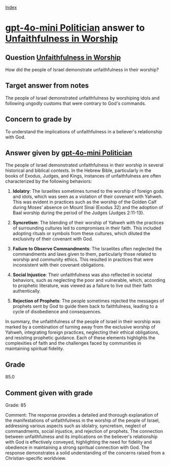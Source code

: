 
[Index](../../index.md)
# [gpt-4o-mini Politician](../../answering_models/gpt-4o-mini_Politician.md) answer to [Unfaithfulness in Worship](../../questions/Unfaithfulness_in_Worship.md)

## Question [Unfaithfulness in Worship](../../questions/Unfaithfulness_in_Worship.md)
How did the people of Israel demonstrate unfaithfulness in their worship?

## Target answer from notes
The people of Israel demonstrated unfaithfulness by worshiping idols and following ungodly customs that were contrary to God's commands.

## Concern to grade by
To understand the implications of unfaithfulness in a believer's relationship with God.

## Answer given by [gpt-4o-mini Politician](../../answering_models/gpt-4o-mini_Politician.md)
The people of Israel demonstrated unfaithfulness in their worship in several historical and biblical contexts. In the Hebrew Bible, particularly in the books of Exodus, Judges, and Kings, instances of unfaithfulness are often characterized by the following behaviors:

1. **Idolatry**: The Israelites sometimes turned to the worship of foreign gods and idols, which was seen as a violation of their covenant with Yahweh. This was evident in practices such as the worship of the Golden Calf during Moses’ absence on Mount Sinai (Exodus 32) and the adoption of Baal worship during the period of the Judges (Judges 2:11-13).

2. **Syncretism**: The blending of their worship of Yahweh with the practices of surrounding cultures led to compromises in their faith. This included adopting rituals or symbols from these cultures, which diluted the exclusivity of their covenant with God.

3. **Failure to Observe Commandments**: The Israelites often neglected the commandments and laws given to them, particularly those related to worship and community ethics. This resulted in practices that were inconsistent with their covenant obligations.

4. **Social Injustice**: Their unfaithfulness was also reflected in societal behaviors, such as neglecting the poor and vulnerable, which, according to prophetic literature, was viewed as a failure to live out their faith authentically.

5. **Rejection of Prophets**: The people sometimes rejected the messages of prophets sent by God to guide them back to faithfulness, leading to a cycle of disobedience and consequences.

In summary, the unfaithfulness of the people of Israel in their worship was marked by a combination of turning away from the exclusive worship of Yahweh, integrating foreign practices, neglecting their ethical obligations, and resisting prophetic guidance. Each of these elements highlights the complexities of faith and the challenges faced by communities in maintaining spiritual fidelity.

## Grade
85.0

## Comment given with grade
Grade: 85

Comment: The response provides a detailed and thorough explanation of the manifestations of unfaithfulness in the worship of the people of Israel, addressing various aspects such as idolatry, syncretism, neglect of commandments, social injustice, and rejection of prophets. The connection between unfaithfulness and its implications on the believer's relationship with God is effectively conveyed, highlighting the need for fidelity and obedience in maintaining a strong spiritual connection with God. The response demonstrates a solid understanding of the concerns raised from a Christian-specific worldview.
